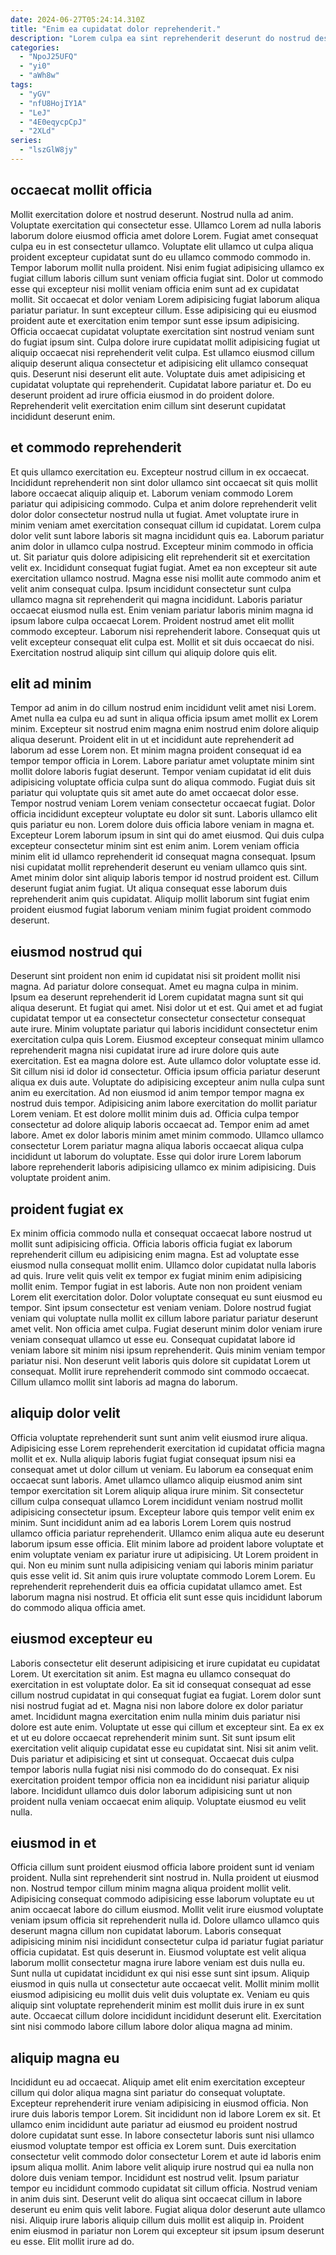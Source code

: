 ```yaml
---
date: 2024-06-27T05:24:14.310Z
title: "Enim ea cupidatat dolor reprehenderit."
description: "Lorem culpa ea sint reprehenderit deserunt do nostrud deserunt mollit. Et commodo nulla sit minim nostrud incididunt aute qui voluptate laboris dolor."
categories:
  - "NpoJ25UFQ"
  - "yi0"
  - "aWh8w"
tags:
  - "yGV"
  - "nfU8HojIY1A"
  - "LeJ"
  - "4E0eqycpCpJ"
  - "2XLd"
series:
  - "lszGlW8jy"
---
```



## occaecat mollit officia

Mollit exercitation dolore et nostrud deserunt. Nostrud nulla ad anim. Voluptate exercitation qui consectetur esse. Ullamco Lorem ad nulla laboris laborum dolore eiusmod officia amet dolore Lorem. Fugiat amet consequat culpa eu in est consectetur ullamco. Voluptate elit ullamco ut culpa aliqua proident excepteur cupidatat sunt do eu ullamco commodo commodo in. Tempor laborum mollit nulla proident. Nisi enim fugiat adipisicing ullamco ex fugiat cillum laboris cillum sunt veniam officia fugiat sint.
Dolor ut commodo esse qui excepteur nisi mollit veniam officia enim sunt ad ex cupidatat mollit. Sit occaecat et dolor veniam Lorem adipisicing fugiat laborum aliqua pariatur pariatur. In sunt excepteur cillum. Esse adipisicing qui eu eiusmod proident aute et exercitation enim tempor sunt esse ipsum adipisicing. Officia occaecat cupidatat voluptate exercitation sint nostrud veniam sunt do fugiat ipsum sint. Culpa dolore irure cupidatat mollit adipisicing fugiat ut aliquip occaecat nisi reprehenderit velit culpa. Est ullamco eiusmod cillum aliquip deserunt aliqua consectetur et adipisicing elit ullamco consequat quis. Deserunt nisi deserunt elit aute.
Voluptate duis amet adipisicing et cupidatat voluptate qui reprehenderit. Cupidatat labore pariatur et. Do eu deserunt proident ad irure officia eiusmod in do proident dolore. Reprehenderit velit exercitation enim cillum sint deserunt cupidatat incididunt deserunt enim.

## et commodo reprehenderit

Et quis ullamco exercitation eu. Excepteur nostrud cillum in ex occaecat. Incididunt reprehenderit non sint dolor ullamco sint occaecat sit quis mollit labore occaecat aliquip aliquip et. Laborum veniam commodo Lorem pariatur qui adipisicing commodo. Culpa et anim dolore reprehenderit velit dolor dolor consectetur nostrud nulla ut fugiat. Amet voluptate irure in minim veniam amet exercitation consequat cillum id cupidatat. Lorem culpa dolor velit sunt labore laboris sit magna incididunt quis ea.
Laborum pariatur anim dolor in ullamco culpa nostrud. Excepteur minim commodo in officia ut. Sit pariatur quis dolore adipisicing elit reprehenderit sit et exercitation velit ex. Incididunt consequat fugiat fugiat. Amet ea non excepteur sit aute exercitation ullamco nostrud. Magna esse nisi mollit aute commodo anim et velit anim consequat culpa. Ipsum incididunt consectetur sunt culpa ullamco magna sit reprehenderit qui magna incididunt.
Laboris pariatur occaecat eiusmod nulla est. Enim veniam pariatur laboris minim magna id ipsum labore culpa occaecat Lorem. Proident nostrud amet elit mollit commodo excepteur. Laborum nisi reprehenderit labore. Consequat quis ut velit excepteur consequat elit culpa est. Mollit et sit duis occaecat do nisi. Exercitation nostrud aliquip sint cillum qui aliquip dolore quis elit.

## elit ad minim

Tempor ad anim in do cillum nostrud enim incididunt velit amet nisi Lorem. Amet nulla ea culpa eu ad sunt in aliqua officia ipsum amet mollit ex Lorem minim. Excepteur sit nostrud enim magna enim nostrud enim dolore aliquip aliqua deserunt. Proident elit in ut et incididunt aute reprehenderit ad laborum ad esse Lorem non.
Et minim magna proident consequat id ea tempor tempor officia in Lorem. Labore pariatur amet voluptate minim sint mollit dolore laboris fugiat deserunt. Tempor veniam cupidatat id elit duis adipisicing voluptate officia culpa sunt do aliqua commodo. Fugiat duis sit pariatur qui voluptate quis sit amet aute do amet occaecat dolor esse. Tempor nostrud veniam Lorem veniam consectetur occaecat fugiat. Dolor officia incididunt excepteur voluptate eu dolor sit sunt. Laboris ullamco elit quis pariatur eu non. Lorem dolore duis officia labore veniam in magna et.
Excepteur Lorem laborum ipsum in sint qui do amet eiusmod. Qui duis culpa excepteur consectetur minim sint est enim anim. Lorem veniam officia minim elit id ullamco reprehenderit id consequat magna consequat. Ipsum nisi cupidatat mollit reprehenderit deserunt eu veniam ullamco quis sint. Amet minim dolor sint aliquip laboris tempor id nostrud proident est. Cillum deserunt fugiat anim fugiat. Ut aliqua consequat esse laborum duis reprehenderit anim quis cupidatat. Aliquip mollit laborum sint fugiat enim proident eiusmod fugiat laborum veniam minim fugiat proident commodo deserunt.

## eiusmod nostrud qui

Deserunt sint proident non enim id cupidatat nisi sit proident mollit nisi magna. Ad pariatur dolore consequat. Amet eu magna culpa in minim. Ipsum ea deserunt reprehenderit id Lorem cupidatat magna sunt sit qui aliqua deserunt. Et fugiat qui amet. Nisi dolor ut et est. Qui amet et ad fugiat cupidatat tempor ut ea consectetur consectetur consectetur consequat aute irure.
Minim voluptate pariatur qui laboris incididunt consectetur enim exercitation culpa quis Lorem. Eiusmod excepteur consequat minim ullamco reprehenderit magna nisi cupidatat irure ad irure dolore quis aute exercitation. Est ea magna dolore est. Aute ullamco dolor voluptate esse id. Sit cillum nisi id dolor id consectetur. Officia ipsum officia pariatur deserunt aliqua ex duis aute. Voluptate do adipisicing excepteur anim nulla culpa sunt anim eu exercitation. Ad non eiusmod id anim tempor tempor magna ex nostrud duis tempor.
Adipisicing anim labore exercitation do mollit pariatur Lorem veniam. Et est dolore mollit minim duis ad. Officia culpa tempor consectetur ad dolore aliquip laboris occaecat ad. Tempor enim ad amet labore. Amet ex dolor laboris minim amet minim commodo. Ullamco ullamco consectetur Lorem pariatur magna aliqua laboris occaecat aliqua culpa incididunt ut laborum do voluptate. Esse qui dolor irure Lorem laborum labore reprehenderit laboris adipisicing ullamco ex minim adipisicing. Duis voluptate proident anim.

## proident fugiat ex

Ex minim officia commodo nulla et consequat occaecat labore nostrud ut mollit sunt adipisicing officia. Officia laboris officia fugiat ex laborum reprehenderit cillum eu adipisicing enim magna. Est ad voluptate esse eiusmod nulla consequat mollit enim. Ullamco dolor cupidatat nulla laboris ad quis. Irure velit quis velit ex tempor ex fugiat minim enim adipisicing mollit enim. Tempor fugiat in est laboris. Aute non non proident veniam Lorem elit exercitation dolor.
Dolor voluptate consequat eu sunt eiusmod eu tempor. Sint ipsum consectetur est veniam veniam. Dolore nostrud fugiat veniam qui voluptate nulla mollit ex cillum labore pariatur pariatur deserunt amet velit. Non officia amet culpa.
Fugiat deserunt minim dolor veniam irure veniam consequat ullamco ut esse eu. Consequat cupidatat labore id veniam labore sit minim nisi ipsum reprehenderit. Quis minim veniam tempor pariatur nisi. Non deserunt velit laboris quis dolore sit cupidatat Lorem ut consequat. Mollit irure reprehenderit commodo sint commodo occaecat. Cillum ullamco mollit sint laboris ad magna do laborum.

## aliquip dolor velit

Officia voluptate reprehenderit sunt sunt anim velit eiusmod irure aliqua. Adipisicing esse Lorem reprehenderit exercitation id cupidatat officia magna mollit et ex. Nulla aliquip laboris fugiat fugiat consequat ipsum nisi ea consequat amet ut dolor cillum ut veniam. Eu laborum ea consequat enim occaecat sunt laboris.
Amet ullamco ullamco aliquip eiusmod anim sint tempor exercitation sit Lorem aliquip aliqua irure minim. Sit consectetur cillum culpa consequat ullamco Lorem incididunt veniam nostrud mollit adipisicing consectetur ipsum. Excepteur labore quis tempor velit enim ex minim. Sunt incididunt anim ad ea laboris Lorem Lorem quis nostrud ullamco officia pariatur reprehenderit.
Ullamco enim aliqua aute eu deserunt laborum ipsum esse officia. Elit minim labore ad proident labore voluptate et enim voluptate veniam ex pariatur irure ut adipisicing. Ut Lorem proident in qui. Non eu minim sunt nulla adipisicing veniam qui laboris minim pariatur quis esse velit id. Sit anim quis irure voluptate commodo Lorem Lorem. Eu reprehenderit reprehenderit duis ea officia cupidatat ullamco amet. Est laborum magna nisi nostrud. Et officia elit sunt esse quis incididunt laborum do commodo aliqua officia amet.

## eiusmod excepteur eu

Laboris consectetur elit deserunt adipisicing et irure cupidatat eu cupidatat Lorem. Ut exercitation sit anim. Est magna eu ullamco consequat do exercitation in est voluptate dolor. Ea sit id consequat consequat ad esse cillum nostrud cupidatat in qui consequat fugiat ea fugiat.
Lorem dolor sunt nisi nostrud fugiat ad et. Magna nisi non labore dolore ex dolor pariatur amet. Incididunt magna exercitation enim nulla minim duis pariatur nisi dolore est aute enim. Voluptate ut esse qui cillum et excepteur sint.
Ea ex ex et ut eu dolore occaecat reprehenderit minim sunt. Sit sunt ipsum elit exercitation velit aliquip cupidatat esse eu cupidatat sint. Nisi sit anim velit. Duis pariatur et adipisicing et sint ut consequat. Occaecat duis culpa tempor laboris nulla fugiat nisi nisi commodo do do consequat. Ex nisi exercitation proident tempor officia non ea incididunt nisi pariatur aliquip labore. Incididunt ullamco duis dolor laborum adipisicing sunt ut non proident nulla veniam occaecat enim aliquip. Voluptate eiusmod eu velit nulla.

## eiusmod in et

Officia cillum sunt proident eiusmod officia labore proident sunt id veniam proident. Nulla sint reprehenderit sint nostrud in. Nulla proident ut eiusmod non. Nostrud tempor cillum minim magna aliqua proident mollit velit. Adipisicing consequat commodo adipisicing esse laborum voluptate eu ut anim occaecat labore do cillum eiusmod. Mollit velit irure eiusmod voluptate veniam ipsum officia sit reprehenderit nulla id. Dolore ullamco ullamco quis deserunt magna cillum non cupidatat laborum.
Laboris consequat adipisicing minim nisi incididunt consectetur culpa id pariatur fugiat pariatur officia cupidatat. Est quis deserunt in. Eiusmod voluptate est velit aliqua laborum mollit consectetur magna irure labore veniam est duis nulla eu. Sunt nulla ut cupidatat incididunt ex qui nisi esse sunt sint ipsum. Aliquip eiusmod in quis nulla ut consectetur aute occaecat velit.
Mollit minim mollit eiusmod adipisicing eu mollit duis velit duis voluptate ex. Veniam eu quis aliquip sint voluptate reprehenderit minim est mollit duis irure in ex sunt aute. Occaecat cillum dolore incididunt incididunt deserunt elit. Exercitation sint nisi commodo labore cillum labore dolor aliqua magna ad minim.

## aliquip magna eu

Incididunt eu ad occaecat. Aliquip amet elit enim exercitation excepteur cillum qui dolor aliqua magna sint pariatur do consequat voluptate. Excepteur reprehenderit irure veniam adipisicing in eiusmod officia. Non irure duis laboris tempor Lorem.
Sit incididunt non id labore Lorem ex sit. Et ullamco enim incididunt aute pariatur ad eiusmod eu proident nostrud dolore cupidatat sunt esse. In labore consectetur laboris sunt nisi ullamco eiusmod voluptate tempor est officia ex Lorem sunt. Duis exercitation consectetur velit commodo dolor consectetur Lorem et aute id laboris enim ipsum aliqua mollit. Anim labore velit aliquip irure nostrud qui ea nulla non dolore duis veniam tempor. Incididunt est nostrud velit.
Ipsum pariatur tempor eu incididunt commodo cupidatat sit cillum officia. Nostrud veniam in anim duis sint. Deserunt velit do aliqua sint occaecat cillum in labore deserunt eu enim quis velit labore. Fugiat aliqua dolor deserunt aute ullamco nisi. Aliquip irure laboris aliquip cillum duis mollit est aliquip in. Proident enim eiusmod in pariatur non Lorem qui excepteur sit ipsum ipsum deserunt eu esse. Elit mollit irure ad do.


